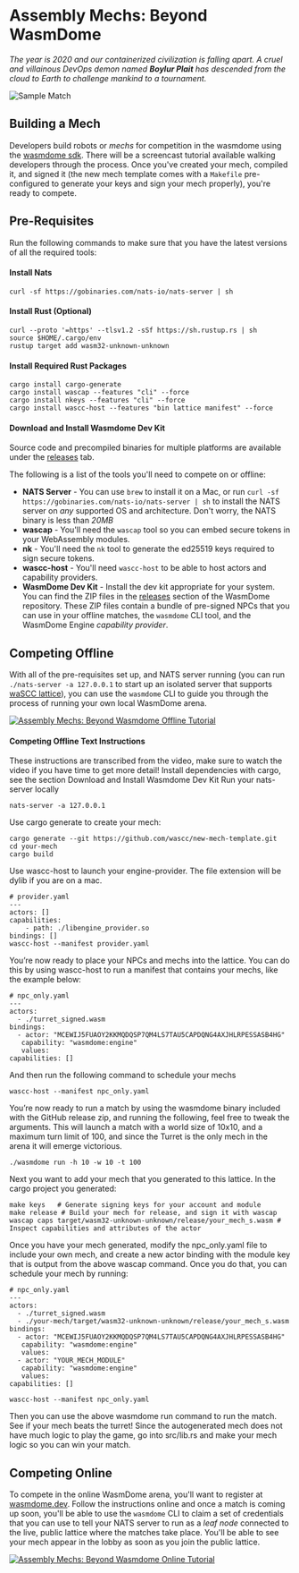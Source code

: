 # Assembly Mechs: Beyond WasmDome

_The year is 2020 and our containerized civilization is falling apart. A cruel and villainous DevOps demon named **Boylur Plait** has descended from the cloud to Earth to challenge mankind to a tournament._

![Sample Match](https://github.com/wascc/wasmdome/blob/master/wasmdome_match.gif)

## Building a Mech

Developers build robots or _mechs_ for competition in the wasmdome using the [wasmdome sdk](https://docs.rs/wasmdome-mech-sdk). There will be a screencast tutorial available walking developers through the process. Once you've created your mech, compiled it, and signed it (the new mech template comes with a `Makefile` pre-configured to generate your keys and sign your mech properly), you're ready to compete.

## Pre-Requisites

Run the following commands to make sure that you have the latest versions of all the required tools:


#### Install Nats
```
curl -sf https://gobinaries.com/nats-io/nats-server | sh
```

#### Install Rust (Optional)
```
curl --proto '=https' --tlsv1.2 -sSf https://sh.rustup.rs | sh
source $HOME/.cargo/env
rustup target add wasm32-unknown-unknown
```

#### Install Required Rust Packages
```
cargo install cargo-generate
cargo install wascap --features "cli" --force
cargo install nkeys --features "cli" --force
cargo install wascc-host --features "bin lattice manifest" --force
```

#### Download and Install Wasmdome Dev Kit
Source code and precompiled binaries for multiple platforms are available under the [releases](https://github.com/wascc/wasmdome/releases) tab.

The following is a list of the tools you'll need to compete on or offline:

* **NATS Server** - You can use `brew` to install it on a Mac, or run `curl -sf https://gobinaries.com/nats-io/nats-server | sh` to install the NATS server on _any_ supported OS and architecture. Don't worry, the NATS binary is less than _20MB_
* **wascap** - You'll need the `wascap` tool so you can embed secure tokens in your WebAssembly modules.
* **nk** - You'll need the `nk` tool to generate the ed25519 keys required to sign secure tokens. 
* **wascc-host** - You'll need `wascc-host` to be able to host actors and capability providers. 
* **WasmDome Dev Kit** - Install the dev kit appropriate for your system. You can find the ZIP files in the [releases](https://github.com/wascc/wasmdome/releases) section of the WasmDome repository. These ZIP files contain a bundle of pre-signed NPCs that you can use in your offline matches, the `wasmdome` CLI tool, and the WasmDome Engine _capability provider_.

## Competing Offline

With all of the pre-requisites set up, and NATS server running (you can run `./nats-server -a 127.0.0.1` to start up an isolated server that supports [waSCC lattice](https://wascc.dev/docs/lattice/overview/)), you can use the `wasmdome` CLI to guide you through the process of running your own local WasmDome arena.

[![Assembly Mechs: Beyond Wasmdome Offline Tutorial](http://img.youtube.com/vi/xjy61n7frHo/0.jpg)](http://www.youtube.com/watch?v=xjy61n7frHo "Assembly Mechs: Beyond Wasmdome Offline Tutorial")

#### Competing Offline Text Instructions
These instructions are transcribed from the video, make sure to watch the video if you have time to get more detail!
Install dependencies with cargo, see the section Download and Install Wasmdome Dev Kit
Run your nats-server locally
```
nats-server -a 127.0.0.1
```

Use cargo generate to create your mech:
```
cargo generate --git https://github.com/wascc/new-mech-template.git
cd your-mech
cargo build
```

Use wascc-host to launch your engine-provider. The file extension will be dylib if you are on a mac.
```
# provider.yaml
---
actors: []
capabilities:
    - path: ./libengine_provider.so
bindings: []
wascc-host --manifest provider.yaml
```
You’re now ready to place your NPCs and mechs into the lattice. You can do this by using wascc-host to run a manifest that contains your mechs, like the example below:
```
# npc_only.yaml
---
actors:
  - ./turret_signed.wasm
bindings:
  - actor: "MCEWIJ5FUAOY2KKMQDQSP7QM4LS7TAU5CAPDQNG4AXJHLRPESSASB4HG"
   capability: "wasmdome:engine"
   values:
capabilities: []
```
And then run the following command to schedule your mechs
```
wascc-host --manifest npc_only.yaml
```
You’re now ready to run a match by using the wasmdome binary included with the GitHub release zip, and running the following, feel free to tweak the arguments. This will launch a match with a world size of 10x10, and a maximum turn limit of 100, and since the Turret is the only mech in the arena it will emerge victorious. 

```
./wasmdome run -h 10 -w 10 -t 100
```

Next you want to add your mech that you generated to this lattice. In the cargo project you generated:
```
make keys   # Generate signing keys for your account and module
make release # Build your mech for release, and sign it with wascap
wascap caps target/wasm32-unknown-unknown/release/your_mech_s.wasm # Inspect capabilities and attributes of the actor
```

Once you have your mech generated, modify the npc_only.yaml file to include your own mech, and create a new actor binding with the module key that is output from the above wascap command. Once you do that, you can schedule your mech by running:
```
# npc_only.yaml
---
actors:
  - ./turret_signed.wasm
  - ./your-mech/target/wasm32-unknown-unknown/release/your_mech_s.wasm
bindings:
  - actor: "MCEWIJ5FUAOY2KKMQDQSP7QM4LS7TAU5CAPDQNG4AXJHLRPESSASB4HG"
   capability: "wasmdome:engine"
   values:
  - actor: "YOUR_MECH_MODULE"
   capability: "wasmdome:engine"
   values:
capabilities: []
```
```
wascc-host --manifest npc_only.yaml
```
Then you can use the above wasmdome run command to run the match. See if your mech beats the turret! Since the autogenerated mech does not have much logic to play the game, go into src/lib.rs and make your mech logic so you can win your match.

## Competing Online

To compete in the online WasmDome arena, you'll want to register at [wasmdome.dev](https://wasmdome.dev). Follow the instructions online and once a match is coming up soon, you'll be able to use the `wasmdome` CLI to claim a set of credentials that you can use to tell your NATS server to run as a _leaf node_ connected to the live, public lattice where the matches take place. You'll be able to see your mech appear in the lobby as soon as you join the public lattice.

[![Assembly Mechs: Beyond Wasmdome Online Tutorial](http://img.youtube.com/vi/PBQ1tyeXrCA/0.jpg)](http://www.youtube.com/watch?v=PBQ1tyeXrCA "Assembly Mechs: Beyond Wasmdome Online Tutorial")
